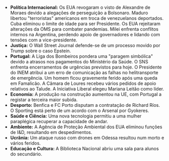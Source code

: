 *   **Política Internacional:** Os EUA revogaram o visto de Alexandre de Moraes devido a alegações de perseguição a Bolsonaro. Maduro libertou "terroristas" americanos em troca de venezuelanos deportados. Cuba eliminou o limite de idade para ser Presidente. Os EUA rejeitaram alterações da OMS para combater pandemias. Milei enfrenta conflitos internos na Argentina, perdendo apoio de governadores e lidando com tensões com a vice-presidente.
*   **Justiça:** O Wall Street Journal defende-se de um processo movido por Trump sobre o caso Epstein.
*   **Portugal:** A Liga dos Bombeiros pondera uma "paragem simbólica" devido a atrasos nos pagamentos do Ministério da Saúde. O SNS enfrenta encerramentos de urgências previstos para hoje. O Presidente do INEM atribui a um erro de comunicação as falhas no helitransporte de emergência. Um homem ficou gravemente ferido após uma queda em Famalicão. A Câmara de Loures recebeu vários pedidos de apoio relativos ao Talude. A Iniciativa Liberal elegeu Mariana Leitão como líder.
*   **Economia:** A produção na construção aumentou na UE, com Portugal a registar a terceira maior subida.
*   **Desporto:** Benfica e FC Porto disputam a contratação de Richard Ríos. O Sporting está perto de um acordo com o Arsenal por Gyokeres.
*   **Saúde e Ciência:** Uma nova tecnologia permitiu a uma mulher paraplégica recuperar a capacidade de andar.
*   **Ambiente:** A Agência de Proteção Ambiental dos EUA eliminou funções de I&D, resultando em despedimentos.
*   **Ucrânia:** Um ataque russo com drones em Odessa resultou num morto e vários feridos.
*   **Educação e Cultura:** A Biblioteca Nacional abriu uma sala para alunos do secundário.